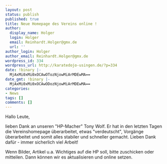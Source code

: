 ```yaml
---
layout: post
status: publish
published: true
title: Neue Homepage des Vereins online !
author:
  display_name: Holger
  login: Holger
  email: Reinhardt.Holger@gmx.de
  url: ''
author_login: Holger
author_email: Reinhardt.Holger@gmx.de
wordpress_id: 334
wordpress_url: http://karatedojo-usingen.de/?p=334
date: !binary |-
  MjAxMi0xMi0xOCAwOTozNjowMiArMDEwMA==
date_gmt: !binary |-
  MjAxMi0xMi0xOCAwODozNjowMiArMDEwMA==
categories:
- News
tags: []
comments: []
---
```

<p>Hallo Leute,</p>
<p>lieben Dank an unseren "HP-Macher" Tony Wolf. Er hat in den letzten Tagen die Vereinshomepage &uuml;berarbeitet, etwas "verdeutscht", Vorg&auml;nge &uuml;berarbeitet und somit alles stabiler und schneller gemacht. Lieben Dank daf&uuml;r - immer sicherlich viel Arbeit!</p>
<p>Wenn Bilder, Artikel u.a. Wichtiges auf die HP soll, bitte zuschicken oder mitteilen. Dann k&ouml;nnen wir es aktualisieren und online setzen.</p>
